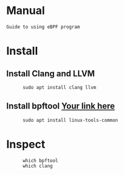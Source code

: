 # Manual
    Guide to using eBPF program
# Install
## Install Clang and LLVM
          sudo apt install clang llvm

## Install bpftool  [Your link here ](https://github.com/libbpf/bpftool/tree/main)
          sudo apt install linux-tools-common
          
# Inspect
          which bpftool
          which clang

